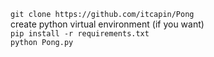 ``` git clone https://github.com/itcapin/Pong ``` <br>
create python virtual environment (if you want) <br>
```pip install -r requirements.txt``` <br>
```python Pong.py``` <br>
